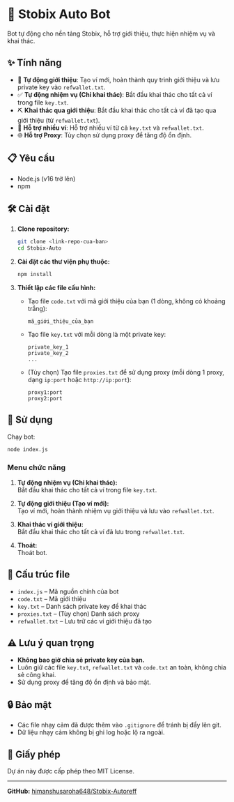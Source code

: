 # 🤖 Stobix Auto Bot

Bot tự động cho nền tảng Stobix, hỗ trợ giới thiệu, thực hiện nhiệm vụ và khai thác.

## ✨ Tính năng

- 🔄 **Tự động giới thiệu**: Tạo ví mới, hoàn thành quy trình giới thiệu và lưu private key vào `refwallet.txt`.
- ✅ **Tự động nhiệm vụ (Chỉ khai thác)**: Bắt đầu khai thác cho tất cả ví trong file `key.txt`.
- ⛏️ **Khai thác qua giới thiệu**: Bắt đầu khai thác cho tất cả ví đã tạo qua giới thiệu (từ `refwallet.txt`).
- 💼 **Hỗ trợ nhiều ví**: Hỗ trợ nhiều ví từ cả `key.txt` và `refwallet.txt`.
- 🌐 **Hỗ trợ Proxy**: Tùy chọn sử dụng proxy để tăng độ ổn định.

## 📋 Yêu cầu

- Node.js (v16 trở lên)
- npm

## 🛠️ Cài đặt

1. **Clone repository:**
   ```bash
   git clone <link-repo-cua-ban>
   cd Stobix-Auto
   ```

2. **Cài đặt các thư viện phụ thuộc:**
   ```bash
   npm install
   ```

3. **Thiết lập các file cấu hình:**
   - Tạo file `code.txt` với mã giới thiệu của bạn (1 dòng, không có khoảng trắng):
     ```
     mã_giới_thiệu_của_bạn
     ```
   - Tạo file `key.txt` với mỗi dòng là một private key:
     ```
     private_key_1
     private_key_2
     ...
     ```
   - (Tùy chọn) Tạo file `proxies.txt` để sử dụng proxy (mỗi dòng 1 proxy, dạng `ip:port` hoặc `http://ip:port`):
     ```
     proxy1:port
     proxy2:port
     ```

## 🚀 Sử dụng

Chạy bot:
```bash
node index.js
```

### Menu chức năng

1. **Tự động nhiệm vụ (Chỉ khai thác):**  
   Bắt đầu khai thác cho tất cả ví trong file `key.txt`.

2. **Tự động giới thiệu (Tạo ví mới):**  
   Tạo ví mới, hoàn thành nhiệm vụ giới thiệu và lưu vào `refwallet.txt`.

3. **Khai thác ví giới thiệu:**  
   Bắt đầu khai thác cho tất cả ví đã lưu trong `refwallet.txt`.

4. **Thoát:**  
   Thoát bot.

## 📁 Cấu trúc file

- `index.js` – Mã nguồn chính của bot
- `code.txt` – Mã giới thiệu
- `key.txt` – Danh sách private key để khai thác
- `proxies.txt` – (Tùy chọn) Danh sách proxy
- `refwallet.txt` – Lưu trữ các ví giới thiệu đã tạo

## ⚠️ Lưu ý quan trọng

- **Không bao giờ chia sẻ private key của bạn.**
- Luôn giữ các file `key.txt`, `refwallet.txt` và `code.txt` an toàn, không chia sẻ công khai.
- Sử dụng proxy để tăng độ ổn định và bảo mật.

## 🔒 Bảo mật

- Các file nhạy cảm đã được thêm vào `.gitignore` để tránh bị đẩy lên git.
- Dữ liệu nhạy cảm không bị ghi log hoặc lộ ra ngoài.

## 📝 Giấy phép

Dự án này được cấp phép theo MIT License.

---

**GitHub:** [himanshusaroha648/Stobix-Autoreff](https://github.com/himanshusaroha648/Stobix-Autoreff)

